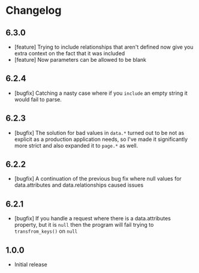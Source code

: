 # Changelog

## 6.3.0

  - [feature] Trying to include relationships that aren't defined now give you extra context on the fact that it was included
  - [feature] Now parameters can be allowed to be blank

## 6.2.4

  - [bugfix] Catching a nasty case where if you `include` an empty string it would fail to parse.

## 6.2.3

  - [bugfix] The solution for bad values in `data.*` turned out to be not as explicit as a production application needs, so I've made it significantly more strict and also expanded it to `page.*` as well.

## 6.2.2

  - [bugfix] A continuation of the previous bug fix where null values for data.attributes and data.relationships caused issues

## 6.2.1

  - [bugfix] If you handle a request where there is a data.attributes property, but it is `null` then the program will fail trying to `transfrom_keys()` on `null`

## 1.0.0

  - Initial release
